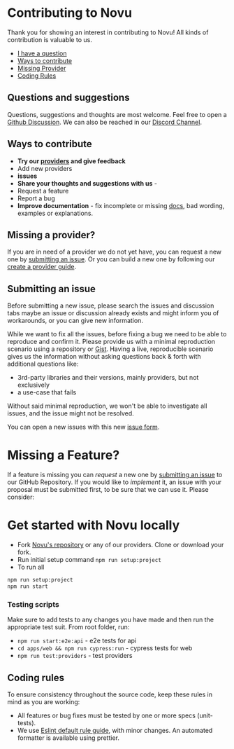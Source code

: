 # Contributing to Novu

Thank you for showing an interest in contributing to Novu! All kinds of contribution is valuable to us.  

- [I have a question](#questions-and-suggestions)
- [Ways to contribute](#ways-to-contribute)
- [Missing Provider](#missing-a-provider?)
- [Coding Rules](#coding-rules)

## Questions and suggestions

Questions, suggestions and thoughts are most welcome. Feel free to open a [Github Discussion](https://github.com/novuhq/novu/discussions). We can also be reached in our [Discord Channel](https://discord.gg/heTZ9zJd).

## Ways to contribute

- **Try our [providers](https://github.com/novuhq/novu/tree/main/providers) and give feedback** 
- Add new providers
- **issues**
- **Share your thoughts and suggestions with us** -
- Request a feature 
- Report a bug
- **Improve documentation** - fix incomplete or missing [docs](https://docs.novu.co/), bad wording, examples or explanations.


## Missing a provider? 

If you are in need of a provider we do not yet have, you can request a new one by [submitting an issue](#submitting-an-issue). Or you can build a new one by following our [create a provider guide](https://docs.novu.co/docs/community/create-provider).

## Submitting an issue

Before submitting a new issue, please search the issues and discussion tabs maybe an issue or discussion already exists and might inform you of workarounds, or you can give new information.

While we want to fix all the issues, before fixing a bug we need to be able to reproduce and confirm it. Please provide us with a minimal reproduction scenario using a repository or [Gist](https://gist.github.com/). Having a live, reproducible scenario gives us the information without asking questions back & forth with additional questions like:

- 3rd-party libraries and their versions, mainly providers, but not exclusively
- a use-case that fails

Without said minimal reproduction, we won't be able to investigate all issues, and the issue might not be resolved.

You can open a new issues with this new [issue form](https://github.com/novuhq/novu/issues/new).

# Missing a Feature?

If a feature is missing you can _request_ a new one by [submitting an issue](#submitting-an-issue) to our GitHub Repository. 
If you would like to _implement_ it, an issue with your proposal must be submitted first, to be sure that we can use it. Please consider:


# Get started with Novu locally 

- Fork [Novu's repository](https://github.com/novuhq/novu) or any of our providers. Clone or download your fork.
- Run initial setup command `npm run setup:project`
- To run all 
```bash
npm run setup:project
npm run start
```

### Testing scripts
Make sure to add tests to any changes you have made and then run the appropriate test suit.
From root folder, run:
- `npm run start:e2e:api` - e2e tests for api 
- `cd apps/web && npm run cypress:run` - cypress tests for web
- `npm run test:providers` - test providers


## Coding rules

To ensure consistency throughout the source code, keep these rules in mind as you are working:
- All features or bug fixes must be tested by one or more specs (unit-tests).
- We use [Eslint default rule guide](https://eslint.org/docs/rules/), with minor changes. An automated formatter is available using prettier.
